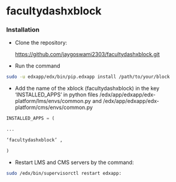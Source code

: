 # facultydashxblock

### Installation

* Clone the repository:

  https://github.com/jaygoswami2303/facultydashxblock.git
  
* Run the command 
```bash
sudo -u edxapp/edx/bin/pip.edxapp install /path/to/your/block
```

* Add the name of the xblock (facultydashxblock) in the key ‘INSTALLED_APPS’ in python files /edx/app/edxapp/edx-platform/lms/envs/common.py and /edx/app/edxapp/edx-platform/cms/envs/common.py

```python
INSTALLED_APPS = (

...

‘facultydashxblock’ ,

)
```

* Restart LMS and CMS servers by the command:
```bash
sudo /edx/bin/supervisorctl restart edxapp:
```
